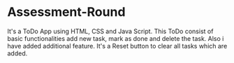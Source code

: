 # Assessment-Round
It's a ToDo App using HTML, CSS and Java Script.
This ToDo consist of basic functionalities add new task, mark as done and delete the task.
Also i have added additional feature. It's a Reset button to clear all tasks which are added.

